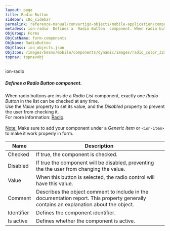 ```yaml
---
layout: page
title: Radio Button
sidebar: c8o_sidebar
permalink: reference-manual/convertigo-objects/mobile-application/components/form-components/radio-button/
metadesc: ion-radio  Defines a  Radio Button  component. When radio buttons are inside a  Radio List  component, exactly one  Radio Button  in the list can be c
ObjGroup: Forms
ObjCatName: form-components
ObjName: RadioButton
ObjClass: ion_objects.json
ObjIcon: /images/beans/mobile/components/dynamic/images/radio_color_32x32.png
topnav: topnavobj
---
```

ion-radio<br/>

##### Defines a <i>Radio Button</i> component.<br/>
When radio buttons are inside a <i>Radio List</i> component, exactly one <i>Radio Button</i> in the list can be checked at any time.<br/>
Use the <i>Value</i> property to set its value, and the <i>Disabled</i> property to prevent the user from checking it.<br/>
 For more information: <a href='https://ionicframework.com/docs/v3/components/#radio'>Radio</a>.<br/>
<br/>
<span class='orangetwinsoft'><u>Note:</u></span> Make sure to add your component under a <i>Generic Item</i> or <code>&lt;ion-item&gt;</code> to make it work properly in form.

Name | Description 
--- | ---
Checked | If true, the component is checked.
Disabled | If true the component will be disabled, preventing the the user from changing the value.
Value | When this button is selected, the radio control will have this value.
Comment | Describes the object comment to include in the documentation report.  This property generally contains an explanation about the object. 
Identifier | Defines the component identifier.  
Is active | Defines whether the component is active. 

